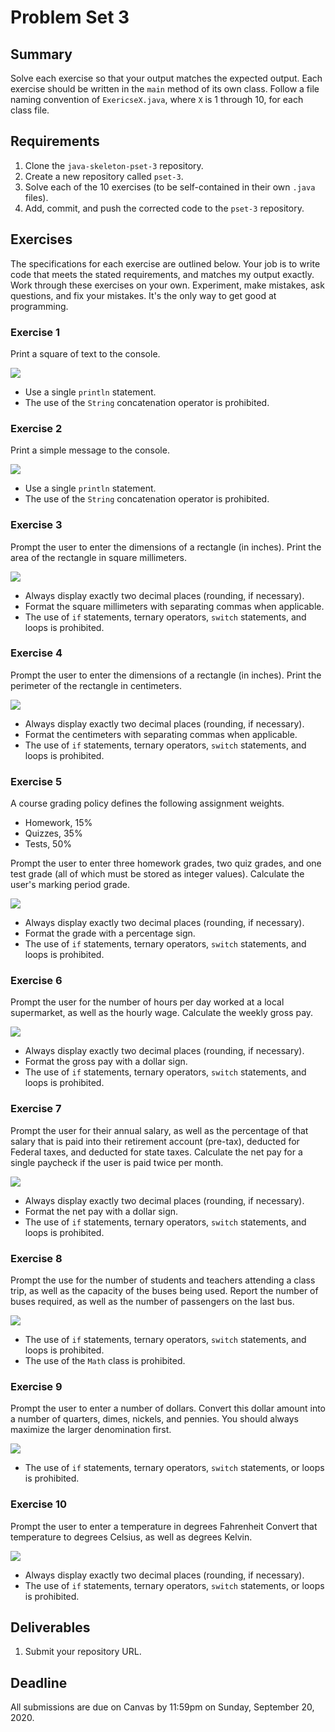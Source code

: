 # Problem Set 3

## **Summary**

Solve each exercise so that your output matches the expected output. Each exercise should be written in the `main` method of its own class. Follow a file naming convention of `ExericseX.java`, where `X` is 1 through 10, for each class file.

## Requirements

1. Clone the `java-skeleton-pset-3` repository.
2. Create a new repository called `pset-3`.
3. Solve each of the 10 exercises \(to be self-contained in their own `.java` files\).
4. Add, commit, and push the corrected code to the `pset-3` repository.

## Exercises

The specifications for each exercise are outlined below. Your job is to write code that meets the stated requirements, and matches my output exactly. Work through these exercises on your own. Experiment, make mistakes, ask questions, and fix your mistakes. It's the only way to get good at programming.

### Exercise 1

Print a square of text to the console.

![](../.gitbook/assets/exercise1.png)

* Use a single `println` statement.
* The use of the `String` concatenation operator is prohibited.

### Exercise 2

Print a simple message to the console.

![](../.gitbook/assets/exercise2.png)

* Use a single `println` statement.
* The use of the `String` concatenation operator is prohibited.

### Exercise 3

Prompt the user to enter the dimensions of a rectangle \(in inches\). Print the area of the rectangle in square millimeters.

![](../.gitbook/assets/exercise3.png)

* Always display exactly two decimal places \(rounding, if necessary\).
* Format the square millimeters with separating commas when applicable.
* The use of `if` statements, ternary operators, `switch` statements, and loops is prohibited.

### Exercise 4

Prompt the user to enter the dimensions of a rectangle \(in inches\). Print the perimeter of the rectangle in centimeters.

![](../.gitbook/assets/exercise4.png)

* Always display exactly two decimal places \(rounding, if necessary\).
* Format the centimeters with separating commas when applicable.
* The use of `if` statements, ternary operators, `switch` statements, and loops is prohibited.

### Exercise 5

A course grading policy defines the following assignment weights.

* Homework, 15%
* Quizzes, 35%
* Tests, 50%

Prompt the user to enter three homework grades, two quiz grades, and one test grade \(all of which must be stored as integer values\). Calculate the user's marking period grade.

![](../.gitbook/assets/exercise5.png)

* Always display exactly two decimal places \(rounding, if necessary\).
* Format the grade with a percentage sign.
* The use of `if` statements, ternary operators, `switch` statements, and loops is prohibited.

### Exercise 6

Prompt the user for the number of hours per day worked at a local supermarket, as well as the hourly wage. Calculate the weekly gross pay.

![](../.gitbook/assets/exercise6.png)

* Always display exactly two decimal places \(rounding, if necessary\).
* Format the gross pay with a dollar sign.
* The use of `if` statements, ternary operators, `switch` statements, and loops is prohibited.

### Exercise 7

Prompt the user for their annual salary, as well as the percentage of that salary that is paid into their retirement account \(pre-tax\), deducted for Federal taxes, and deducted for state taxes. Calculate the net pay for a single paycheck if the user is paid twice per month.

![](../.gitbook/assets/exercise7.png)

* Always display exactly two decimal places \(rounding, if necessary\).
* Format the net pay with a dollar sign.
* The use of `if` statements, ternary operators, `switch` statements, and loops is prohibited.

### Exercise 8

Prompt the use for the number of students and teachers attending a class trip, as well as the capacity of the buses being used. Report the number of buses required, as well as the number of passengers on the last bus.

![](../.gitbook/assets/exercise8.png)

* The use of `if` statements, ternary operators, `switch` statements, and loops is prohibited.
* The use of the `Math` class is prohibited.

### Exercise 9

Prompt the user to enter a number of dollars. Convert this dollar amount into a number of quarters, dimes, nickels, and pennies. You should always maximize the larger denomination first.

![](../.gitbook/assets/exercise9.png)

* The use of `if` statements, ternary operators, `switch` statements, or loops is prohibited.

### Exercise 10

Prompt the user to enter a temperature in degrees Fahrenheit Convert that temperature to degrees Celsius, as well as degrees Kelvin.

![](../.gitbook/assets/exercise10.png)

* Always display exactly two decimal places \(rounding, if necessary\).
* The use of `if` statements, ternary operators, `switch` statements, or loops is prohibited.

## Deliverables

1. Submit your repository URL.

## Deadline

All submissions are due on Canvas by 11:59pm on Sunday, September 20, 2020.

